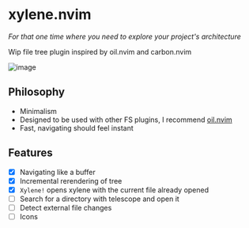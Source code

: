 # xylene.nvim

*For that one time where you need to explore your project's architecture*

Wip file tree plugin inspired by oil.nvim and carbon.nvim

![image](https://github.com/user-attachments/assets/c4311592-219f-4d8c-b435-fe305ac156f5)

## Philosophy

- Minimalism
- Designed to be used with other FS plugins, I recommend [oil.nvim](https://github.com/stevearc/oil.nvim)
- Fast, navigating should feel instant


## Features
- [x] Navigating like a buffer
- [x] Incremental rerendering of tree
- [x] `Xylene!` opens xylene with the current file already opened
- [ ] Search for a directory with telescope and open it
- [ ] Detect external file changes
- [ ] Icons
